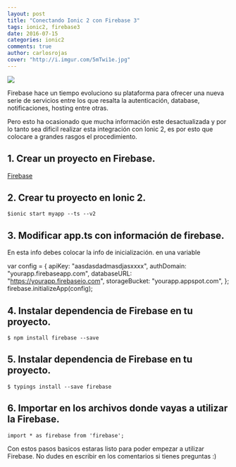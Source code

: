 ```yaml
---
layout: post
title: "Conectando Ionic 2 con Firebase 3"
tags: ionic2, firebase3
date: 2016-07-15
categories: ionic2
comments: true
author: carlosrojas
cover: "http://i.imgur.com/5mTwi1e.jpg"
---
```


<img src="http://i.imgur.com/5mTwi1e.jpg" class="img-responsive" />

Firebase hace un tiempo evoluciono su plataforma para ofrecer una nueva serie de servicios entre los que resalta la autenticación,
database, notificaciones, hosting entre otras.

Pero esto ha ocasionado que mucha información este desactualizada y por lo tanto sea dificil realizar esta integración con Ionic 2, es por esto
que colocare a grandes rasgos el procedimiento.

## 1. Crear un proyecto en Firebase.

[Firebase](https://console.firebase.google.com)

## 2. Crear tu proyecto en Ionic 2.

`
$ionic start myapp --ts --v2
`

## 3. Modificar app.ts con información de firebase.

En esta info debes colocar la info de inicialización. en una variable

var config = {
    apiKey: "aasdasdadmasdjasxxxx",
    authDomain: "yourapp.firebaseapp.com",
    databaseURL: "https://yourapp.firebaseio.com",
    storageBucket: "yourapp.appspot.com",
  };
  firebase.initializeApp(config);


## 4. Instalar dependencia de Firebase en tu proyecto.

`
$ npm install firebase --save 
`

## 5. Instalar dependencia de Firebase en tu proyecto.

`
$ typings install --save firebase
`

## 6. Importar en los archivos donde vayas a utilizar la Firebase.

`
import * as firebase from 'firebase';
`

Con estos pasos basicos estaras listo para poder empezar a utilizar Firebase. No dudes en escribir en los comentarios si tienes preguntas :)